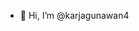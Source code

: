 - 👋 Hi, I’m @karjagunawan4
<!---
karjagunawan4/karjagunawan4 is a ✨ special ✨ repository because its `README.md` (this file) appears on your GitHub profile.
You can click the Preview link to take a look at your changes.
--->
